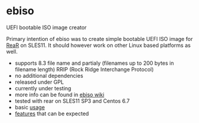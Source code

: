 # ebiso
UEFI bootable ISO image creator

Primary intention of ebiso was to create simple bootable UEFI ISO image for [ReaR](https://github.com/rear/rear) on SLES11. It should however work on other Linux based platforms as well.
 
 - supports 8.3 file name and partialy (filenames up to 200 bytes in filename length) RRIP (Rock Ridge Interchange Protocol)
 - no additional dependencies
 - released under GPL
 - currently under testing
 - more info can be found in [ebiso wiki](https://github.com/gozora/ebiso/wiki)
 - tested with rear on SLES11 SP3 and Centos 6.7
 - basic [usage](https://github.com/gozora/ebiso/wiki/Usage)
 - [features](https://github.com/gozora/ebiso/wiki/Features-in-progress) that can be expected
